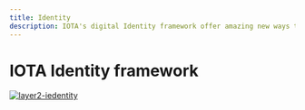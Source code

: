 ```yaml
---
title: Identity
description: IOTA's digital Identity framework offer amazing new ways to control privacy and data of humans and machines.
---
```



# IOTA Identity framework

[![layer2-iedentity](/img/learn/layer2-identity.png)](/img/learn/layer2-identity.png)
